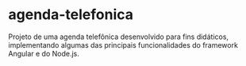 # agenda-telefonica
Projeto de uma agenda telefônica desenvolvido para fins didáticos, implementando
algumas das principais funcionalidades do framework Angular e do Node.js.
